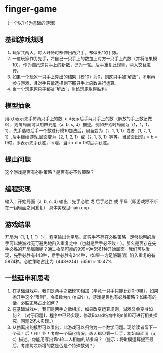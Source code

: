 # finger-game
（一个以1+1为基础的游戏）

## 基础游戏规则
1. 玩家共两人，每人开始时都伸出两只手，都做出1的手势。
2. 一位玩家作为先手，将自己一只手上的数加上对方一只手上的数（并将结果模10），作为自己这只手上的新数，记为一轮。后手重复此规则，两人交替进行。
3. 如果一个玩家一只手上算出的结果（模10）为0，则这只手被“解放”，不用再参与游戏，且对手只能选择剩下那只手上的数进行运算。
4. 当一个玩家两只手都被“解放”，则该玩家取得胜利。

## 模型抽象
  用a,b表示先手的两只手上的数, c,d表示后手两只手上的数（解放的手上数记做0），则每局面可以用四元组（a, b, c, d）描述。例如开始时局面为（1，1，1，1），先手选取后手一个数进行模10加法后，局面变为（2, 1, 1, 1）或者（1, 2, 1, 1）,后手继续游戏,局面变为（2, 1, 2, 1）或（2, 1, 3, 1）等等。当局面出现a = b = 0时，即表示先手获胜，同理，当c = d = 0时后手获胜。

## 提出问题
  这个游戏是否有必胜策略？是否有必不败策略？
  
## 编程实现
  输入：开始局面（a, b, c, d)
  输出：先手必胜 或 后手必胜 或 平局（即游戏将不断在一组局面之间重复）
  具体实现见main.cpp
  
## 游戏结果
  开局为（1, 1, 1, 1）时，程序输出为平局。即先手不存在必胜策略，足够聪明的后手可以使游戏无可避免地陷入重复之中（也就是后手必不败！）。那么是否存在先手必胜的开局局面呢？通过枚举可能的9*9*9*9=6561种开始局面。我们可以发现，先手必胜有443种，后手必胜有244种，（如果一方足够聪明）陷入重复的有5874种。必胜策略占比为（443+244）/6561 ≈ 10.47%
  
## 一些延申和思考
1. 在基础游戏中，我们是两手之数模10相加（毕竟一只手只能比划0-9嘛），如果抛开手这个“限制”，令模数为n（n∈N+），游戏是否也有必胜策略？如果有的话，必胜策略占比如何？
2. 在基础游戏中，我们是两手之数相加，如果改变运算规则，游戏又会变得如何？
（对于问题1，程序中已经实现，修改Board结构中的n值即可进行相关探究。问题2还未实现。）
3. 从抽离出的模型可以看出，此游戏可以归约为一个数学问题。现给读者留下一个读！后！作！业！考虑一个简化情况，两人都只剩一只手，初始局面用（a, c）描述。你能用写出第n轮二人相加的结果吗？（提示：将取模运算提至最后，考虑每次新增的数是否是个特殊数列？）
